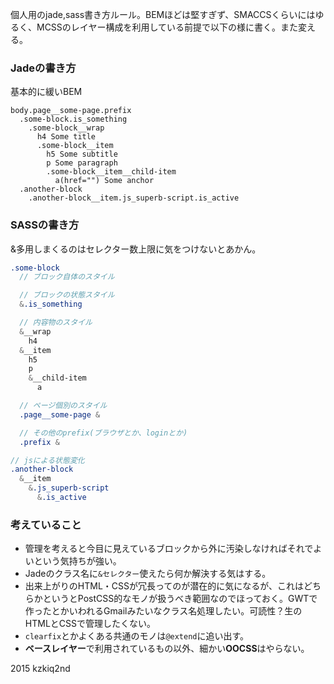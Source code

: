 個人用のjade,sass書き方ルール。BEMほどは堅すぎず、SMACCSくらいにはゆるく、MCSSのレイヤー構成を利用している前提で以下の様に書く。また変える。

### Jadeの書き方
基本的に緩いBEM

```jade
body.page__some-page.prefix
  .some-block.is_something
    .some-block__wrap
      h4 Some title
      .some-block__item
        h5 Some subtitle
        p Some paragraph
        .some-block__item__child-item
          a(href="") Some anchor
  .another-block
    .another-block__item.js_superb-script.is_active
```

### SASSの書き方
&多用しまくるのはセレクター数上限に気をつけないとあかん。

```sass
.some-block
  // ブロック自体のスタイル

  // ブロックの状態スタイル
  &.is_something

  // 内容物のスタイル
  &__wrap
    h4
  &__item
    h5
    p
    &__child-item
      a

  // ページ個別のスタイル
  .page__some-page &

  // その他のprefix(ブラウザとか、loginとか)
  .prefix &

// jsによる状態変化
.another-block
  &__item
    &.js_superb-script
      &.is_active
```

### 考えていること
- 管理を考えると今目に見えているブロックから外に汚染しなければそれでよいという気持ちが強い。
- Jadeのクラス名に`&セレクター`使えたら何か解決する気はする。
- 出来上がりのHTML・CSSが冗長ってのが潜在的に気になるが、これはどちらかというとPostCSS的なモノが扱うべき範囲なのでほっておく。GWTで作ったとかいわれるGmailみたいなクラス名処理したい。可読性？生のHTMLとCSSで管理したくない。
- `clearfix`とかよくある共通のモノは`@extend`に追い出す。
- **ベースレイヤー**で利用されているもの以外、細かい**OOCSS**はやらない。


2015 kzkiq2nd
